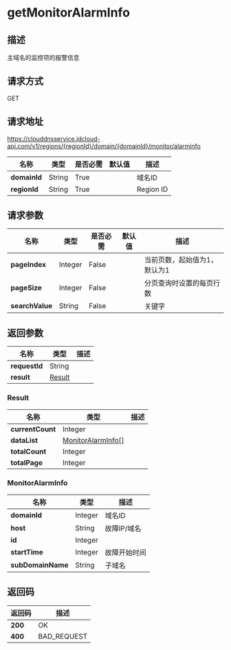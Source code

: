 # getMonitorAlarmInfo


## 描述
主域名的监控项的报警信息

## 请求方式
GET

## 请求地址
https://clouddnsservice.jdcloud-api.com/v1/regions/{regionId}/domain/{domainId}/monitor/alarminfo

|名称|类型|是否必需|默认值|描述|
|---|---|---|---|---|
|**domainId**|String|True||域名ID|
|**regionId**|String|True||Region ID|

## 请求参数
|名称|类型|是否必需|默认值|描述|
|---|---|---|---|---|
|**pageIndex**|Integer|False||当前页数，起始值为1，默认为1|
|**pageSize**|Integer|False||分页查询时设置的每页行数|
|**searchValue**|String|False||关键字|


## 返回参数
|名称|类型|描述|
|---|---|---|
|**requestId**|String||
|**result**|[Result](##Result)||


### <a name="Result">Result</a>
|名称|类型|描述|
|---|---|---|
|**currentCount**|Integer||
|**dataList**|[MonitorAlarmInfo[]](##MonitorAlarmInfo)||
|**totalCount**|Integer||
|**totalPage**|Integer||
### <a name="MonitorAlarmInfo">MonitorAlarmInfo</a>
|名称|类型|描述|
|---|---|---|
|**domainId**|Integer|域名ID|
|**host**|String|故障IP/域名|
|**id**|Integer||
|**startTime**|Integer|故障开始时间|
|**subDomainName**|String|子域名|

## 返回码
|返回码|描述|
|---|---|
|**200**|OK|
|**400**|BAD_REQUEST|

